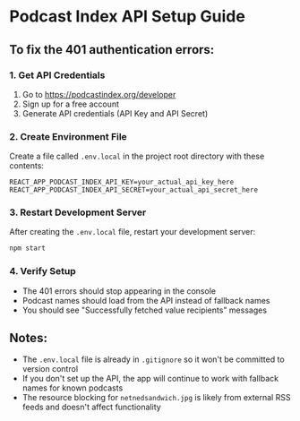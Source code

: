 # Podcast Index API Setup Guide

## To fix the 401 authentication errors:

### 1. Get API Credentials
1. Go to https://podcastindex.org/developer
2. Sign up for a free account
3. Generate API credentials (API Key and API Secret)

### 2. Create Environment File
Create a file called `.env.local` in the project root directory with these contents:

```
REACT_APP_PODCAST_INDEX_API_KEY=your_actual_api_key_here
REACT_APP_PODCAST_INDEX_API_SECRET=your_actual_api_secret_here
```

### 3. Restart Development Server
After creating the `.env.local` file, restart your development server:

```bash
npm start
```

### 4. Verify Setup
- The 401 errors should stop appearing in the console
- Podcast names should load from the API instead of fallback names
- You should see "Successfully fetched value recipients" messages

## Notes:
- The `.env.local` file is already in `.gitignore` so it won't be committed to version control
- If you don't set up the API, the app will continue to work with fallback names for known podcasts
- The resource blocking for `netnedsandwich.jpg` is likely from external RSS feeds and doesn't affect functionality 